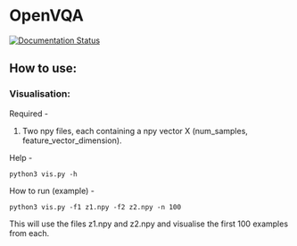 # OpenVQA

<div>
	<a href="https://openvqa.readthedocs.io/en/latest/?badge=latest"><img alt="Documentation Status" src="https://readthedocs.org/projects/openvqa/badge/?version=latest"/></a>
</div>

## How to use:

### Visualisation:

Required -
1. Two npy files, each containing a npy vector X (num_samples, feature_vector_dimension).

Help - 
```
python3 vis.py -h
```

How to run (example) - 
```
python3 vis.py -f1 z1.npy -f2 z2.npy -n 100
```
This will use the files z1.npy and z2.npy and visualise the first 100 examples from each.




